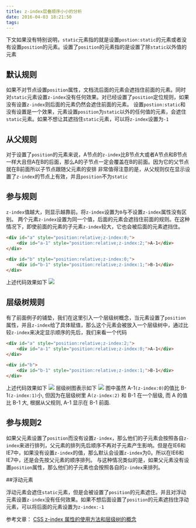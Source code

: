 ```yaml
---
title: z-index层叠顺序小小的分析
date: 2016-04-03 18:21:50
tags:
---
```


下文如果没有特别说明，`static`元素指的就是设置`postion:static`的元素或者没有设置`position`的元素。设置了`position`的元素指的是设置了除`static`以外值的元素

## 默认规则
如果不对节点设置`position`属性，文档流后面的元素会遮挡住前面的元素。同时对`static`元素设置`z-index`没有任何效果。对已经设置了`position`定位规则，如果没有设置`z-index`则后面的元素仍然会遮住前面的元素。
设置`postion:static`和没有设置是一个效果，元素设置`position`为`static`以外的任何值的元素，会遮住`static`元素。如果不想让其遮挡住`static`元素，可以将`z-index`设置为`-1`

## 从父规则
对于设置了`position`的元素来说，A节点的`z-index`比B节点大或者A节点和B节点一样大且但A在B的后面，那么A的子节点一定会覆盖在B的前面。因为它的父节点就在B前面所以子节点跟随父元素的安排
非常值得注意的是，从父规则仅在显示设置了`z-index`的节点上有效，并且`position`不为`static`

## 参与规则
`z-index`值越大，则显示越靠前。将`z-index`设置为`0`与不设置`z-index`属性没有区别。
两个元素`z-index`设置为同一个值，后面的元素会遮挡住前面的规则。在这种情况下，即使前面的元素的子元素`z-index`较大，它也会被后面的元素遮挡住。

```html
<div id="a" style="position:relative;z-index:0;">
	<div id="a-1" style="position:relative;z-index:2;">A-1</div>
</div>
 
<div id="b" style="position:relative;z-index:0;">
	<div id="b-1" style="position:relative;z-index:1;">B-1</div>
</div>
```
上述代码效果如下
![](/images/1461304407837_2.png)

## 层级树规则
有了前面例子的铺垫，我们在这里引入一个层级树概念，当元素设置了`position`属性，并且`z-index`给了具体赋值，那么这个元素会被放入一个层级树中，通过比较`z-index`来决定显示顺序的先后，我们来看一个代码
```html
<div id="a" style="position:relative;z-index:2;">
	<div id="a-1" style="position:relative;z-index:0;">A-1</div>
</div>
 
<div id="b">
	<div id="b-1" style="position:relative;z-index:1;">B-1</div>
</div>
```
上述代码效果如下
![](/images/1461304409009_3.png)
层级树图表示如下
![](/images/1461304409059_4.png)
图中虽然 A-1`(z-index:0)`的值比 B-1`(z-index:1)`小, 但因为在层级树里 A`(z-index:2)` 和 B-1 在一个层级, 而 A 的值比 B-1 大, 根据从父规则, A-1 显示在 B-1 前面.

## 参与规则2

如果父元素设置了`position`而没有设置`z-index`，那么他们的子元素会按照各自`z-index`来进行排列，父元素的排列先后顺序不再对子元素产生影响。但是在IE6和IE7中，如果没有设置`z-index`的值，那么默认会设置`z-index`为0。所以在IE6和IE7中，还是会先按父元素的顺序排列。
与这种情况类似的是，如果父元素没有设置`position`属性，那么他们的子元素也会按照各自的`z-index`来排列。

##浮动元素

浮动元素会遮住`static`元素，但是会被设置了`position`的元素遮住。并且对浮动元素设置`z-index`没有任何效果。如果不想后面设置了`position`的元素遮挡住浮动元素，可以将后面的元素设置为`z-index:-1`

参考文章：
[CSS z-index 属性的使用方法和层级树的概念](http://www.neoease.com/css-z-index-property-and-layering-tree/)